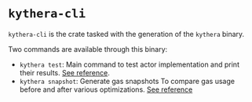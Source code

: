 # `kythera-cli`

`kythera-cli` is the crate tasked with the generation of the `kythera` binary.

Two commands are available through this binary:
- `kythera test`: Main command to test actor implementation and print their results. [See reference](https://polyphene.github.io/kythera/docs/reference/kythera-test/).
- `kythera snapshot`: Generate gas snapshots To compare gas usage before and after various optimizations. [See reference](https://polyphene.github.io/kythera/docs/reference/kythera-snapshot/)

